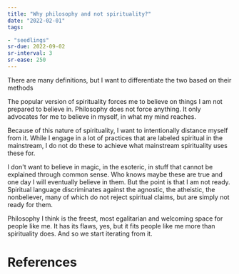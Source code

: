 ```yaml
---
title: "Why philosophy and not spirituality?"
date: "2022-02-01"
tags:

- "seedlings"
sr-due: 2022-09-02
sr-interval: 3
sr-ease: 250
---
```


There are many definitions, but I want to differentiate the two based on their methods

The popular version of spirituality forces me to believe on things I am not prepared to believe in. Philosophy does not force anything. It only advocates for me to believe in myself, in what my mind reaches.

Because of this nature of spirituality, I want to intentionally distance myself from it. While I engage in a lot of practices that are labeled spiritual in the mainstream, I do not do these to achieve what mainstream spirituality uses these for.

I don't want to believe in magic, in the esoteric, in stuff that cannot be explained through common sense. Who knows maybe these are true and one day I will eventually believe in them. But the point is that I am not ready. Spiritual language discriminates against the agnostic, the atheistic, the nonbeliever, many of which do not reject spiritual claims, but are simply not ready for them.

Philosophy I think is the freest, most egalitarian and welcoming space for people like me. It has its flaws, yes, but it fits people like me more than spirituality does. And so we start iterating from it.

# References
